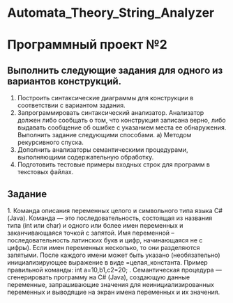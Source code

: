 # Automata_Theory_String_Analyzer
# Программный проект №2
<h2>Выполнить следующие задания для одного из вариантов конструкций.</h2>

1. Построить синтаксические диаграммы для конструкции в соответствии с вариантом задания.
2. Запрограммировать синтаксический анализатор. Анализатор должен либо сообщать о том, что конструкция записана верно, либо выдавать сообщение об ошибке с указанием места ее обнаружения. Выполнить задание следующими способами.
a) Методом рекурсивного спуска.
3. Дополнить анализаторы семантическими процедурами, выполняющими содержательную обработку.
4. Подготовить тестовые примеры входных строк для программ в текстовых файлах.

<h2>Задание</h2>
1. Команда описания переменных целого и символьного типа языка С# (Java). Команда — это последовательность, состоящая из названия типа (int или char) и одного или более имен переменных и заканчивающаяся точкой с запятой. Имя переменной – последовательность латинских букв и цифр, начинающаяся не с цифры). Если имен переменных несколько, то они разделяются запятыми. После каждого имени может быть указано (необязательно) инициализирующее выражение в виде =целая_константа. Пример правильной команды: int a=10,b1,c2=20; . Семантическая процедура — сгенерировать программу на С# (Java), создающую данные переменные, запрашивающие значения для неинициализированных переменных и выводящие на экран имена переменных и их значения.

